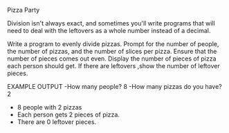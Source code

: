 Pizza Party

Division isn't always exact, and sometimes you'll write
programs that will need to deal with the leftovers as a whole
number instead of a decimal.

Write a program to evenly divide pizzas. Prompt for the 
number of people, the number of pizzas, and the number of 
slices per pizza. Ensure that the number of pieces comes out
even. Display the number of pieces of pizza each person
should get. If there are leftovers ,show the number of leftover
pieces.

EXAMPLE OUTPUT
-How many people? 8
-How many pizzas do you have? 2

- 8 people with 2 pizzas
- Each person gets 2 pieces of pizza.
- There are 0 leftover pieces.